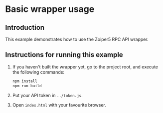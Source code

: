 # Basic wrapper usage

## Introduction

This example demonstrates how to use the Zoiper5 RPC API wrapper.

## Instructions for running this example

1. If you haven't built the wrapper yet, go to the project root, and execute the following commands:

    ```sh
    npm install
    npm run build
    ```

1. Put your API token in `../token.js`.

1. Open `index.html` with your favourite browser.
